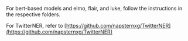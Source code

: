 For bert-based models and elmo, flair, and luke, follow the instructions in the respective folders.

For TwitterNER, refer to [https://github.com/napsternxg/TwitterNER](https://github.com/napsternxg/TwitterNER)